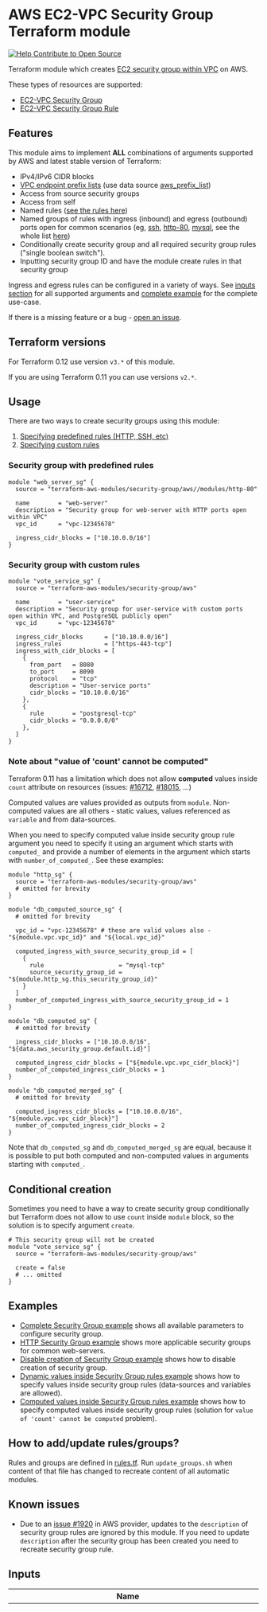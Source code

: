 # AWS EC2-VPC Security Group Terraform module

[![Help Contribute to Open Source](https://www.codetriage.com/terraform-aws-modules/terraform-aws-security-group/badges/users.svg)](https://www.codetriage.com/terraform-aws-modules/terraform-aws-security-group)

Terraform module which creates [EC2 security group within VPC](http://docs.aws.amazon.com/AmazonVPC/latest/UserGuide/VPC_SecurityGroups.html) on AWS.

These types of resources are supported:

* [EC2-VPC Security Group](https://www.terraform.io/docs/providers/aws/r/security_group.html)
* [EC2-VPC Security Group Rule](https://www.terraform.io/docs/providers/aws/r/security_group_rule.html)

## Features

This module aims to implement **ALL** combinations of arguments supported by AWS and latest stable version of Terraform:
* IPv4/IPv6 CIDR blocks
* [VPC endpoint prefix lists](http://docs.aws.amazon.com/AmazonVPC/latest/UserGuide/vpc-endpoints.html) (use data source [aws_prefix_list](https://www.terraform.io/docs/providers/aws/d/prefix_list.html))
* Access from source security groups
* Access from self
* Named rules ([see the rules here](https://github.com/terraform-aws-modules/terraform-aws-security-group/blob/master/rules.tf))
* Named groups of rules with ingress (inbound) and egress (outbound) ports open for common scenarios (eg, [ssh](https://github.com/terraform-aws-modules/terraform-aws-security-group/tree/master/modules/ssh), [http-80](https://github.com/terraform-aws-modules/terraform-aws-security-group/tree/master/modules/http-80), [mysql](https://github.com/terraform-aws-modules/terraform-aws-security-group/tree/master/modules/mysql), see the whole list [here](https://github.com/terraform-aws-modules/terraform-aws-security-group/blob/master/modules/README.md))
* Conditionally create security group and all required security group rules ("single boolean switch").
* Inputting security group ID and have the module create rules in that security group

Ingress and egress rules can be configured in a variety of ways. See [inputs section](#inputs) for all supported arguments and [complete example](https://github.com/terraform-aws-modules/terraform-aws-security-group/tree/master/examples/complete) for the complete use-case.

If there is a missing feature or a bug - [open an issue](https://github.com/terraform-aws-modules/terraform-aws-security-group/issues/new).

## Terraform versions

For Terraform 0.12 use version `v3.*` of this module.

If you are using Terraform 0.11 you can use versions `v2.*`.

## Usage

There are two ways to create security groups using this module:

1. [Specifying predefined rules (HTTP, SSH, etc)](https://github.com/terraform-aws-modules/terraform-aws-security-group#security-group-with-predefined-rules)
1. [Specifying custom rules](https://github.com/terraform-aws-modules/terraform-aws-security-group#security-group-with-custom-rules)

### Security group with predefined rules

```hcl
module "web_server_sg" {
  source = "terraform-aws-modules/security-group/aws//modules/http-80"

  name        = "web-server"
  description = "Security group for web-server with HTTP ports open within VPC"
  vpc_id      = "vpc-12345678"

  ingress_cidr_blocks = ["10.10.0.0/16"]
}
```

### Security group with custom rules

```hcl
module "vote_service_sg" {
  source = "terraform-aws-modules/security-group/aws"

  name        = "user-service"
  description = "Security group for user-service with custom ports open within VPC, and PostgreSQL publicly open"
  vpc_id      = "vpc-12345678"

  ingress_cidr_blocks      = ["10.10.0.0/16"]
  ingress_rules            = ["https-443-tcp"]
  ingress_with_cidr_blocks = [
    {
      from_port   = 8080
      to_port     = 8090
      protocol    = "tcp"
      description = "User-service ports"
      cidr_blocks = "10.10.0.0/16"
    },
    {
      rule        = "postgresql-tcp"
      cidr_blocks = "0.0.0.0/0"
    },
  ]
}
```

### Note about "value of 'count' cannot be computed"

Terraform 0.11 has a limitation which does not allow **computed** values inside `count` attribute on resources (issues: [#16712](https://github.com/hashicorp/terraform/issues/16712), [#18015](https://github.com/hashicorp/terraform/issues/18015), ...)

Computed values are values provided as outputs from `module`. Non-computed values are all others - static values, values referenced as `variable` and from data-sources.

When you need to specify computed value inside security group rule argument you need to specify it using an argument which starts with `computed_` and provide a number of elements in the argument which starts with `number_of_computed_`. See these examples:

```hcl
module "http_sg" {
  source = "terraform-aws-modules/security-group/aws"
  # omitted for brevity
}

module "db_computed_source_sg" {
  # omitted for brevity

  vpc_id = "vpc-12345678" # these are valid values also - "${module.vpc.vpc_id}" and "${local.vpc_id}"

  computed_ingress_with_source_security_group_id = [
    {
      rule                     = "mysql-tcp"
      source_security_group_id = "${module.http_sg.this_security_group_id}"
    }
  ]
  number_of_computed_ingress_with_source_security_group_id = 1
}

module "db_computed_sg" {
  # omitted for brevity

  ingress_cidr_blocks = ["10.10.0.0/16", "${data.aws_security_group.default.id}"]

  computed_ingress_cidr_blocks = ["${module.vpc.vpc_cidr_block}"]
  number_of_computed_ingress_cidr_blocks = 1
}

module "db_computed_merged_sg" {
  # omitted for brevity

  computed_ingress_cidr_blocks = ["10.10.0.0/16", "${module.vpc.vpc_cidr_block}"]
  number_of_computed_ingress_cidr_blocks = 2
}
```

Note that `db_computed_sg` and `db_computed_merged_sg` are equal, because it is possible to put both computed and non-computed values in arguments starting with `computed_`.

## Conditional creation

Sometimes you need to have a way to create security group conditionally but Terraform does not allow to use `count` inside `module` block, so the solution is to specify argument `create`.

```hcl
# This security group will not be created
module "vote_service_sg" {
  source = "terraform-aws-modules/security-group/aws"

  create = false
  # ... omitted
}
```

## Examples

* [Complete Security Group example](https://github.com/terraform-aws-modules/terraform-aws-security-group/tree/master/examples/complete) shows all available parameters to configure security group.
* [HTTP Security Group example](https://github.com/terraform-aws-modules/terraform-aws-security-group/tree/master/examples/http) shows more applicable security groups for common web-servers.
* [Disable creation of Security Group example](https://github.com/terraform-aws-modules/terraform-aws-security-group/tree/master/examples/disabled) shows how to disable creation of security group.
* [Dynamic values inside Security Group rules example](https://github.com/terraform-aws-modules/terraform-aws-security-group/tree/master/examples/dynamic) shows how to specify values inside security group rules (data-sources and variables are allowed).
* [Computed values inside Security Group rules example](https://github.com/terraform-aws-modules/terraform-aws-security-group/tree/master/examples/computed) shows how to specify computed values inside security group rules (solution for `value of 'count' cannot be computed` problem).

## How to add/update rules/groups?

Rules and groups are defined in [rules.tf](https://github.com/terraform-aws-modules/terraform-aws-security-group/blob/master/rules.tf). Run `update_groups.sh` when content of that file has changed to recreate content of all automatic modules.

## Known issues

* Due to an [issue #1920](https://github.com/terraform-providers/terraform-provider-aws/issues/1920) in AWS provider, updates to the `description` of security group rules are ignored by this module. If you need to update `description` after the security group has been created you need to recreate security group rule.

<!-- BEGINNING OF PRE-COMMIT-TERRAFORM DOCS HOOK -->
## Inputs

| Name | Description | Type | Default | Required |
|------|-------------|:----:|:-----:|:-----:|
| auto\_groups | Map of groups of security group rules to use to generate modules (see update_groups.sh) | map(map(list(string))) | `{ "carbon-relay-ng": [ { "egress_rules": [ "all-all" ], "ingress_rules": [ "carbon-line-in-tcp", "carbon-line-in-udp", "carbon-pickle-tcp", "carbon-pickle-udp", "carbon-gui-udp" ], "ingress_with_self": [ "all-all" ] } ], "cassandra": [ { "egress_rules": [ "all-all" ], "ingress_rules": [ "cassandra-clients-tcp", "cassandra-thrift-clients-tcp", "cassandra-jmx-tcp" ], "ingress_with_self": [ "all-all" ] } ], "consul": [ { "egress_rules": [ "all-all" ], "ingress_rules": [ "consul-tcp", "consul-cli-rpc-tcp", "consul-webui-tcp", "consul-dns-tcp", "consul-dns-udp", "consul-serf-lan-tcp", "consul-serf-lan-udp", "consul-serf-wan-tcp", "consul-serf-wan-udp" ], "ingress_with_self": [ "all-all" ] } ], "docker-swarm": [ { "egress_rules": [ "all-all" ], "ingress_rules": [ "docker-swarm-mngmt-tcp", "docker-swarm-node-tcp", "docker-swarm-node-udp", "docker-swarm-overlay-udp" ], "ingress_with_self": [ "all-all" ] } ], "elasticsearch": [ { "egress_rules": [ "all-all" ], "ingress_rules": [ "elasticsearch-rest-tcp", "elasticsearch-java-tcp" ], "ingress_with_self": [ "all-all" ] } ], "http-80": [ { "egress_rules": [ "all-all" ], "ingress_rules": [ "http-80-tcp" ], "ingress_with_self": [ "all-all" ] } ], "http-8080": [ { "egress_rules": [ "all-all" ], "ingress_rules": [ "http-8080-tcp" ], "ingress_with_self": [ "all-all" ] } ], "https-443": [ { "egress_rules": [ "all-all" ], "ingress_rules": [ "https-443-tcp" ], "ingress_with_self": [ "all-all" ] } ], "https-8443": [ { "egress_rules": [ "all-all" ], "ingress_rules": [ "https-8443-tcp" ], "ingress_with_self": [ "all-all" ] } ], "ipsec-4500": [ { "egress_rules": [ "all-all" ], "ingress_rules": [ "ipsec-4500-udp" ], "ingress_with_self": [ "all-all" ] } ], "ipsec-500": [ { "egress_rules": [ "all-all" ], "ingress_rules": [ "ipsec-500-udp" ], "ingress_with_self": [ "all-all" ] } ], "kafka": [ { "egress_rules": [ "all-all" ], "ingress_rules": [ "kafka-broker-tcp" ], "ingress_with_self": [ "all-all" ] } ], "ldaps": [ { "egress_rules": [ "all-all" ], "ingress_rules": [ "ldaps-tcp" ], "ingress_with_self": [ "all-all" ] } ], "memcached": [ { "egress_rules": [ "all-all" ], "ingress_rules": [ "memcached-tcp" ], "ingress_with_self": [ "all-all" ] } ], "mongodb": [ { "egress_rules": [ "all-all" ], "ingress_rules": [ "mongodb-27017-tcp", "mongodb-27018-tcp", "mongodb-27019-tcp" ], "ingress_with_self": [ "all-all" ] } ], "mssql": [ { "egress_rules": [ "all-all" ], "ingress_rules": [ "mssql-tcp", "mssql-udp", "mssql-analytics-tcp", "mssql-broker-tcp" ], "ingress_with_self": [ "all-all" ] } ], "mysql": [ { "egress_rules": [ "all-all" ], "ingress_rules": [ "mysql-tcp" ], "ingress_with_self": [ "all-all" ] } ], "nfs": [ { "egress_rules": [ "all-all" ], "ingress_rules": [ "nfs-tcp" ], "ingress_with_self": [ "all-all" ] } ], "nomad": [ { "egress_rules": [ "all-all" ], "ingress_rules": [ "nomad-http-tcp", "nomad-rpc-tcp", "nomad-serf-tcp", "nomad-serf-udp" ], "ingress_with_self": [ "all-all" ] } ], "ntp": [ { "egress_rules": [ "all-all" ], "ingress_rules": [ "ntp-udp" ], "ingress_with_self": [ "all-all" ] } ], "openvpn": [ { "egress_rules": [ "all-all" ], "ingress_rules": [ "openvpn-udp", "openvpn-tcp", "openvpn-https-tcp" ], "ingress_with_self": [ "all-all" ] } ], "oracle-db": [ { "egress_rules": [ "all-all" ], "ingress_rules": [ "oracle-db-tcp" ], "ingress_with_self": [ "all-all" ] } ], "postgresql": [ { "egress_rules": [ "all-all" ], "ingress_rules": [ "postgresql-tcp" ], "ingress_with_self": [ "all-all" ] } ], "puppet": [ { "egress_rules": [ "all-all" ], "ingress_rules": [ "puppet-tcp", "puppetdb-tcp" ], "ingress_with_self": [ "all-all" ] } ], "rabbitmq": [ { "egress_rules": [ "all-all" ], "ingress_rules": [ "rabbitmq-4369-tcp", "rabbitmq-5671-tcp", "rabbitmq-5672-tcp", "rabbitmq-15672-tcp", "rabbitmq-25672-tcp" ], "ingress_with_self": [ "all-all" ] } ], "rdp": [ { "egress_rules": [ "all-all" ], "ingress_rules": [ "rdp-tcp", "rdp-udp" ], "ingress_with_self": [ "all-all" ] } ], "redis": [ { "egress_rules": [ "all-all" ], "ingress_rules": [ "redis-tcp" ], "ingress_with_self": [ "all-all" ] } ], "redshift": [ { "egress_rules": [ "all-all" ], "ingress_rules": [ "redshift-tcp" ], "ingress_with_self": [ "all-all" ] } ], "splunk": [ { "egress_rules": [ "all-all" ], "ingress_rules": [ "splunk-indexer-tcp", "splunk-web-tcp", "splunk-splunkd-tcp", "splunk-hec-tcp" ], "ingress_with_self": [ "all-all" ] } ], "squid": [ { "egress_rules": [ "all-all" ], "ingress_rules": [ "squid-proxy-tcp" ], "ingress_with_self": [ "all-all" ] } ], "ssh": [ { "egress_rules": [ "all-all" ], "ingress_rules": [ "ssh-tcp" ], "ingress_with_self": [ "all-all" ] } ], "storm": [ { "egress_rules": [ "all-all" ], "ingress_rules": [ "storm-nimbus-tcp", "storm-ui-tcp", "storm-supervisor-tcp" ], "ingress_with_self": [ "all-all" ] } ], "web": [ { "egress_rules": [ "all-all" ], "ingress_rules": [ "http-80-tcp", "http-8080-tcp", "https-443-tcp", "web-jmx-tcp" ], "ingress_with_self": [ "all-all" ] } ], "winrm": [ { "egress_rules": [ "all-all" ], "ingress_rules": [ "winrm-http-tcp", "winrm-https-tcp" ], "ingress_with_self": [ "all-all" ] } ], "zipkin": [ { "egress_rules": [ "all-all" ], "ingress_rules": [ "zipkin-admin-tcp", "zipkin-admin-query-tcp", "zipkin-admin-web-tcp", "zipkin-query-tcp", "zipkin-web-tcp" ], "ingress_with_self": [ "all-all" ] } ], "zookeeper": [ { "egress_rules": [ "all-all" ], "ingress_rules": [ "zookeeper-2181-tcp", "zookeeper-2888-tcp", "zookeeper-3888-tcp", "zookeeper-jmx-tcp" ], "ingress_with_self": [ "all-all" ] } ] }` | no |
| computed\_egress\_rules | List of computed egress rules to create by name | list(string) | `[]` | no |
| computed\_egress\_with\_cidr\_blocks | List of computed egress rules to create where 'cidr_blocks' is used | list(map(string)) | `[]` | no |
| computed\_egress\_with\_ipv6\_cidr\_blocks | List of computed egress rules to create where 'ipv6_cidr_blocks' is used | list(map(string)) | `[]` | no |
| computed\_egress\_with\_self | List of computed egress rules to create where 'self' is defined | list(map(string)) | `[]` | no |
| computed\_egress\_with\_source\_security\_group\_id | List of computed egress rules to create where 'source_security_group_id' is used | list(map(string)) | `[]` | no |
| computed\_ingress\_rules | List of computed ingress rules to create by name | list(string) | `[]` | no |
| computed\_ingress\_with\_cidr\_blocks | List of computed ingress rules to create where 'cidr_blocks' is used | list(map(string)) | `[]` | no |
| computed\_ingress\_with\_ipv6\_cidr\_blocks | List of computed ingress rules to create where 'ipv6_cidr_blocks' is used | list(map(string)) | `[]` | no |
| computed\_ingress\_with\_self | List of computed ingress rules to create where 'self' is defined | list(map(string)) | `[]` | no |
| computed\_ingress\_with\_source\_security\_group\_id | List of computed ingress rules to create where 'source_security_group_id' is used | list(map(string)) | `[]` | no |
| create | Whether to create security group and all rules | bool | `"true"` | no |
| description | Description of security group | string | `"Security Group managed by Terraform"` | no |
| egress\_cidr\_blocks | List of IPv4 CIDR ranges to use on all egress rules | list(string) | `[ "0.0.0.0/0" ]` | no |
| egress\_ipv6\_cidr\_blocks | List of IPv6 CIDR ranges to use on all egress rules | list(string) | `[ "::/0" ]` | no |
| egress\_prefix\_list\_ids | List of prefix list IDs (for allowing access to VPC endpoints) to use on all egress rules | list(string) | `[]` | no |
| egress\_rules | List of egress rules to create by name | list(string) | `[]` | no |
| egress\_with\_cidr\_blocks | List of egress rules to create where 'cidr_blocks' is used | list(map(string)) | `[]` | no |
| egress\_with\_ipv6\_cidr\_blocks | List of egress rules to create where 'ipv6_cidr_blocks' is used | list(map(string)) | `[]` | no |
| egress\_with\_self | List of egress rules to create where 'self' is defined | list(map(string)) | `[]` | no |
| egress\_with\_source\_security\_group\_id | List of egress rules to create where 'source_security_group_id' is used | list(map(string)) | `[]` | no |
| ingress\_cidr\_blocks | List of IPv4 CIDR ranges to use on all ingress rules | list(string) | `[]` | no |
| ingress\_ipv6\_cidr\_blocks | List of IPv6 CIDR ranges to use on all ingress rules | list(string) | `[]` | no |
| ingress\_prefix\_list\_ids | List of prefix list IDs (for allowing access to VPC endpoints) to use on all ingress rules | list(string) | `[]` | no |
| ingress\_rules | List of ingress rules to create by name | list(string) | `[]` | no |
| ingress\_with\_cidr\_blocks | List of ingress rules to create where 'cidr_blocks' is used | list(map(string)) | `[]` | no |
| ingress\_with\_ipv6\_cidr\_blocks | List of ingress rules to create where 'ipv6_cidr_blocks' is used | list(map(string)) | `[]` | no |
| ingress\_with\_self | List of ingress rules to create where 'self' is defined | list(map(string)) | `[]` | no |
| ingress\_with\_source\_security\_group\_id | List of ingress rules to create where 'source_security_group_id' is used | list(map(string)) | `[]` | no |
| name | Name of security group | string | n/a | yes |
| number\_of\_computed\_egress\_rules | Number of computed egress rules to create by name | number | `"0"` | no |
| number\_of\_computed\_egress\_with\_cidr\_blocks | Number of computed egress rules to create where 'cidr_blocks' is used | number | `"0"` | no |
| number\_of\_computed\_egress\_with\_ipv6\_cidr\_blocks | Number of computed egress rules to create where 'ipv6_cidr_blocks' is used | number | `"0"` | no |
| number\_of\_computed\_egress\_with\_self | Number of computed egress rules to create where 'self' is defined | number | `"0"` | no |
| number\_of\_computed\_egress\_with\_source\_security\_group\_id | Number of computed egress rules to create where 'source_security_group_id' is used | number | `"0"` | no |
| number\_of\_computed\_ingress\_rules | Number of computed ingress rules to create by name | number | `"0"` | no |
| number\_of\_computed\_ingress\_with\_cidr\_blocks | Number of computed ingress rules to create where 'cidr_blocks' is used | number | `"0"` | no |
| number\_of\_computed\_ingress\_with\_ipv6\_cidr\_blocks | Number of computed ingress rules to create where 'ipv6_cidr_blocks' is used | number | `"0"` | no |
| number\_of\_computed\_ingress\_with\_self | Number of computed ingress rules to create where 'self' is defined | number | `"0"` | no |
| number\_of\_computed\_ingress\_with\_source\_security\_group\_id | Number of computed ingress rules to create where 'source_security_group_id' is used | number | `"0"` | no |
| rules | Map of known security group rules (define as 'name' = ['from port', 'to port', 'protocol', 'description']) | map(list(any)) | `{ "_": [ "", "", "" ], "all-all": [ -1, -1, "-1", "All protocols" ], "all-icmp": [ -1, -1, "icmp", "All IPV4 ICMP" ], "all-ipv6-icmp": [ -1, -1, 58, "All IPV6 ICMP" ], "all-tcp": [ 0, 65535, "tcp", "All TCP ports" ], "all-udp": [ 0, 65535, "udp", "All UDP ports" ], "carbon-admin-tcp": [ 2004, 2004, "tcp", "Carbon admin" ], "carbon-gui-udp": [ 8081, 8081, "tcp", "Carbon GUI" ], "carbon-line-in-tcp": [ 2003, 2003, "tcp", "Carbon line-in" ], "carbon-line-in-udp": [ 2003, 2003, "udp", "Carbon line-in" ], "carbon-pickle-tcp": [ 2013, 2013, "tcp", "Carbon pickle" ], "carbon-pickle-udp": [ 2013, 2013, "udp", "Carbon pickle" ], "cassandra-clients-tcp": [ 9042, 9042, "tcp", "Cassandra clients" ], "cassandra-jmx-tcp": [ 7199, 7199, "tcp", "JMX" ], "cassandra-thrift-clients-tcp": [ 9160, 9160, "tcp", "Cassandra Thrift clients" ], "consul-cli-rpc-tcp": [ 8400, 8400, "tcp", "Consul CLI RPC" ], "consul-dns-tcp": [ 8600, 8600, "tcp", "Consul DNS" ], "consul-dns-udp": [ 8600, 8600, "udp", "Consul DNS" ], "consul-serf-lan-tcp": [ 8301, 8301, "tcp", "Serf LAN" ], "consul-serf-lan-udp": [ 8301, 8301, "udp", "Serf LAN" ], "consul-serf-wan-tcp": [ 8302, 8302, "tcp", "Serf WAN" ], "consul-serf-wan-udp": [ 8302, 8302, "udp", "Serf WAN" ], "consul-tcp": [ 8300, 8300, "tcp", "Consul server" ], "consul-webui-tcp": [ 8500, 8500, "tcp", "Consul web UI" ], "dns-tcp": [ 53, 53, "tcp", "DNS" ], "dns-udp": [ 53, 53, "udp", "DNS" ], "docker-swarm-mngmt-tcp": [ 2377, 2377, "tcp", "Docker Swarm cluster management" ], "docker-swarm-node-tcp": [ 7946, 7946, "tcp", "Docker Swarm node" ], "docker-swarm-node-udp": [ 7946, 7946, "udp", "Docker Swarm node" ], "docker-swarm-overlay-udp": [ 4789, 4789, "udp", "Docker Swarm Overlay Network Traffic" ], "elasticsearch-java-tcp": [ 9300, 9300, "tcp", "Elasticsearch Java interface" ], "elasticsearch-rest-tcp": [ 9200, 9200, "tcp", "Elasticsearch REST interface" ], "http-80-tcp": [ 80, 80, "tcp", "HTTP" ], "http-8080-tcp": [ 8080, 8080, "tcp", "HTTP" ], "https-443-tcp": [ 443, 443, "tcp", "HTTPS" ], "https-8443-tcp": [ 8443, 8443, "tcp", "HTTPS" ], "ipsec-4500-udp": [ 4500, 4500, "udp", "IPSEC NAT-T" ], "ipsec-500-udp": [ 500, 500, "udp", "IPSEC ISAKMP" ], "kafka-broker-tcp": [ 9092, 9092, "tcp", "Kafka broker 0.8.2+" ], "ldaps-tcp": [ 636, 636, "tcp", "LDAPS" ], "memcached-tcp": [ 11211, 11211, "tcp", "Memcached" ], "mongodb-27017-tcp": [ 27017, 27017, "tcp", "MongoDB" ], "mongodb-27018-tcp": [ 27018, 27018, "tcp", "MongoDB shard" ], "mongodb-27019-tcp": [ 27019, 27019, "tcp", "MongoDB config server" ], "mssql-analytics-tcp": [ 2383, 2383, "tcp", "MSSQL Analytics" ], "mssql-broker-tcp": [ 4022, 4022, "tcp", "MSSQL Broker" ], "mssql-tcp": [ 1433, 1433, "tcp", "MSSQL Server" ], "mssql-udp": [ 1434, 1434, "udp", "MSSQL Browser" ], "mysql-tcp": [ 3306, 3306, "tcp", "MySQL/Aurora" ], "nfs-tcp": [ 2049, 2049, "tcp", "NFS/EFS" ], "nomad-http-tcp": [ 4646, 4646, "tcp", "Nomad HTTP" ], "nomad-rpc-tcp": [ 4647, 4647, "tcp", "Nomad RPC" ], "nomad-serf-tcp": [ 4648, 4648, "tcp", "Serf" ], "nomad-serf-udp": [ 4648, 4648, "udp", "Serf" ], "ntp-udp": [ 123, 123, "udp", "NTP" ], "openvpn-https-tcp": [ 443, 443, "tcp", "OpenVPN" ], "openvpn-tcp": [ 943, 943, "tcp", "OpenVPN" ], "openvpn-udp": [ 1194, 1194, "udp", "OpenVPN" ], "oracle-db-tcp": [ 1521, 1521, "tcp", "Oracle" ], "postgresql-tcp": [ 5432, 5432, "tcp", "PostgreSQL" ], "puppet-tcp": [ 8140, 8140, "tcp", "Puppet" ], "puppetdb-tcp": [ 8081, 8081, "tcp", "PuppetDB" ], "rabbitmq-15672-tcp": [ 15672, 15672, "tcp", "RabbitMQ" ], "rabbitmq-25672-tcp": [ 25672, 25672, "tcp", "RabbitMQ" ], "rabbitmq-4369-tcp": [ 4369, 4369, "tcp", "RabbitMQ epmd" ], "rabbitmq-5671-tcp": [ 5671, 5671, "tcp", "RabbitMQ" ], "rabbitmq-5672-tcp": [ 5672, 5672, "tcp", "RabbitMQ" ], "rdp-tcp": [ 3389, 3389, "tcp", "Remote Desktop" ], "rdp-udp": [ 3389, 3389, "udp", "Remote Desktop" ], "redis-tcp": [ 6379, 6379, "tcp", "Redis" ], "redshift-tcp": [ 5439, 5439, "tcp", "Redshift" ], "splunk-clients-tcp": [ 8080, 8080, "tcp", "Splunk clients" ], "splunk-hec-tcp": [ 8088, 8088, "tcp", "Splunk HEC" ], "splunk-indexer-tcp": [ 9997, 9997, "tcp", "Splunk indexer" ], "splunk-splunkd-tcp": [ 8089, 8089, "tcp", "Splunkd" ], "squid-proxy-tcp": [ 3128, 3128, "tcp", "Squid default proxy" ], "ssh-tcp": [ 22, 22, "tcp", "SSH" ], "storm-nimbus-tcp": [ 6627, 6627, "tcp", "Nimbus" ], "storm-supervisor-tcp": [ 6700, 6703, "tcp", "Supervisor" ], "storm-ui-tcp": [ 8080, 8080, "tcp", "Storm UI" ], "web-jmx-tcp": [ 1099, 1099, "tcp", "JMX" ], "winrm-http-tcp": [ 5985, 5985, "tcp", "WinRM HTTP" ], "winrm-https-tcp": [ 5986, 5986, "tcp", "WinRM HTTPS" ], "zipkin-admin-query-tcp": [ 9901, 9901, "tcp", "Zipkin Admin port query" ], "zipkin-admin-tcp": [ 9990, 9990, "tcp", "Zipkin Admin port collector" ], "zipkin-admin-web-tcp": [ 9991, 9991, "tcp", "Zipkin Admin port web" ], "zipkin-query-tcp": [ 9411, 9411, "tcp", "Zipkin query port" ], "zipkin-web-tcp": [ 8080, 8080, "tcp", "Zipkin web port" ], "zookeeper-2181-tcp": [ 2181, 2181, "tcp", "Zookeeper" ], "zookeeper-2888-tcp": [ 2888, 2888, "tcp", "Zookeeper" ], "zookeeper-3888-tcp": [ 3888, 3888, "tcp", "Zookeeper" ], "zookeeper-jmx-tcp": [ 7199, 7199, "tcp", "JMX" ] }` | no |
| tags | A mapping of tags to assign to security group | map(string) | `{}` | no |
| use\_name\_prefix | Whether to use name_prefix or fixed name. Should be true to able to update security group name after initial creation | bool | `"true"` | no |
| vpc\_id | ID of the VPC where to create security group | string | n/a | yes |

## Outputs

| Name | Description |
|------|-------------|
| this\_security\_group\_description | The description of the security group |
| this\_security\_group\_id | The ID of the security group |
| this\_security\_group\_name | The name of the security group |
| this\_security\_group\_owner\_id | The owner ID |
| this\_security\_group\_vpc\_id | The VPC ID |

<!-- END OF PRE-COMMIT-TERRAFORM DOCS HOOK -->

## Authors

Module managed by [Anton Babenko](https://github.com/antonbabenko).

## License

Apache 2 Licensed. See LICENSE for full details.
